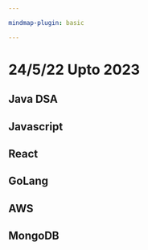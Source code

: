 ```yaml
---

mindmap-plugin: basic

---
```


# 24/5/22 Upto 2023

## Java DSA

## Javascript

## React

## GoLang

## AWS

## MongoDB